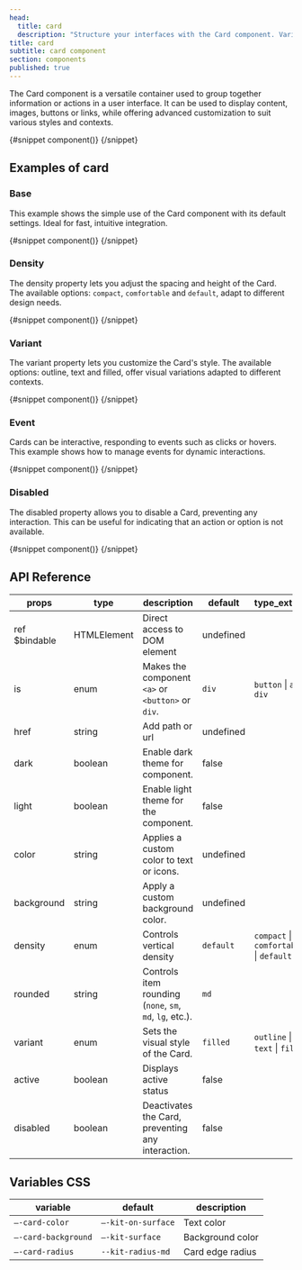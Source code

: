 ```yaml
---
head:
  title: card
  description: "Structure your interfaces with the Card component. Variants, sizes and integrated event management, optimized for Svelte"
title: card
subtitle: card component
section: components
published: true
---
```


<script>
    import { Sandbox } from '$lib/components/index.js';
    // components
    import CardBase from "$lib/components/docs/card/card-base.svelte";
    import CardBaseCode from "$lib/components/docs/card/card-base.svelte?raw";
    import CardDensity from "$lib/components/docs/card/card-density.svelte";
    import CardDensityCode from "$lib/components/docs/card/card-density.svelte?raw";
    import CardEvent from "$lib/components/docs/card/card-event.svelte";
    import CardEventCode from "$lib/components/docs/card/card-event.svelte?raw";
    import CardDisabled from "$lib/components/docs/card/card-disabled.svelte";
    import CardDisabledCode from "$lib/components/docs/card/card-disabled.svelte?raw";
    import CardVariant from "$lib/components/docs/card/card-variant.svelte";
    import CardVariantCode from "$lib/components/docs/card/card-variant.svelte?raw";
</script>

The Card component is a versatile container used to group together information or actions in a user interface. It can be used to display content, images, buttons or links, while offering advanced customization to suit various styles and contexts.

<Sandbox name="card-sandbox" code={CardBaseCode} presentation>
	{#snippet component()}
		<CardBase/>
	{/snippet}
</Sandbox>

## Examples of card

### Base

This example shows the simple use of the Card component with its default settings. Ideal for fast, intuitive integration.

<Sandbox name="card-base-sandbox" code={CardBaseCode}>
	{#snippet component()}
		<CardBase/>
	{/snippet}
</Sandbox>

### Density

The density property lets you adjust the spacing and height of the Card. The available options: `compact`, `comfortable` and `default`, adapt to different design needs.

<Sandbox name="card-density-sandbox" code={CardDensityCode}>
	{#snippet component()}
		<CardDensity/>
	{/snippet}
</Sandbox>

### Variant

The variant property lets you customize the Card's style. The available options: outline, text and filled, offer visual variations adapted to different contexts.

<Sandbox name="card-variant-sandbox" code={CardVariantCode}>
	{#snippet component()}
		<CardVariant/>
	{/snippet}
</Sandbox>

### Event

Cards can be interactive, responding to events such as clicks or hovers. This example shows how to manage events for dynamic interactions.

<Sandbox name="card-event-sandbox" code={CardEventCode}>
	{#snippet component()}
		<CardEvent/>
	{/snippet}
</Sandbox>

### Disabled

The disabled property allows you to disable a Card, preventing any interaction. This can be useful for indicating that an action or option is not available.

<Sandbox name="card-disabled-sandbox" code={CardDisabledCode}>
	{#snippet component()}
		<CardDisabled/>
	{/snippet}
</Sandbox>

## API Reference

| props         | type        | description                                              | default   | type_extend                             |
| ------------- | ----------- | -------------------------------------------------------- | --------- | --------------------------------------- |
| ref $bindable | HTMLElement | Direct access to DOM element                             | undefined |                                         |
| is            | enum        | Makes the component `<a>` or `<button>` or `div`.        | `div`     | `button` \| `a` \| `div`                |
| href          | string      | Add path or url                                          | undefined |                                         |
| dark          | boolean     | Enable dark theme for component.                         | false     |                                         |
| light         | boolean     | Enable light theme for the component.                    | false     |                                         |
| color         | string      | Applies a custom color to text or icons.                 | undefined |                                         |
| background    | string      | Apply a custom background color.                         | undefined |                                         |
| density       | enum        | Controls vertical density                                | `default` | `compact` \| `comfortable` \| `default` |
| rounded       | string      | Controls item rounding (`none`, `sm`, `md`, `lg`, etc.). | `md`      |                                         |
| variant       | enum        | Sets the visual style of the Card.                       | `filled`  | `outline` \| `text` \| `filled`         |
| active        | boolean     | Displays active status                                   | false     |                                         |
| disabled      | boolean     | Deactivates the Card, preventing any interaction.        | false     |                                         |

## Variables CSS

| variable            | default            | description      |
| ------------------- | ------------------ | ---------------- |
| `–-card-color`      | `–-kit-on-surface` | Text color       |
| `–-card-background` | `–-kit-surface`    | Background color |
| `–-card-radius`     | `--kit-radius-md`  | Card edge radius |
